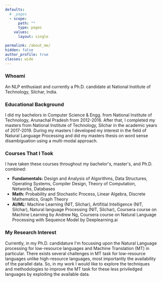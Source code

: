 ```yaml
---
defaults:
  # _pages
  - scope:
      path: ""
      type: pages
    values:
      layout: single

permalink: /about_me/
hidden: false
author_profile: true
classes: wide
---
```

### Whoami
An NLP enthusiast and currently a Ph.D. candidate at National Institute of Technology, Silchar, India.
### Educational Background
I did my bachelors in Computer Science & Engg. from National Institute of Technology, Arunachal Pradesh from 2012-2016. After that, I completed my masters from National Institute of Technology, Silchar in the academic years of 2017-2019. During my masters I developed my interest in the field of Natural Language Processing and did my masters thesis on word sense disambiguation using a multi-modal approach. 
### Courses That I Took
I have taken these courses throughout my bachelor's, master's, and Ph.D. combined:
- **Fundamentals:** Design and Analysis of Algorithms, Data Structures, Operating Systems, Compiler Design, Theory of Computation, Networks, Databases
- **Math:** Probability and Stochastic Process, Linear Algebra, Discrete Mathematics, Graph Theory
- **AI/ML:** Machine Learning (NIT, Silchar), Artifitial Intelligence (NIT, Silchar), Natural language Processing (NIT, Silchar), Coursera course on Machine Learning by Andrew Ng, Coursera course on Natural Language Processing with Sequence Model by Deeplearning.ai 

### My Research Interest
Currently, in my Ph.D. candidature I'm focussing upon the Natural Language processing for low-resource languages and Machine Translation (MT) in particular. There exists several challenges in MT task for low-resource languages unlike high-resource languages, most importantly the availability of the parallel data. So, in my work I would like to explore the techniques and methodologies to improve the MT task for these less priviledged languages by exploiting the available data.  

<!-- ### Whoami
An NLP enthusiast and currently a Ph.D. candidate at National Institute of Technology, Silchar, India.

### Research Interest
I'm focussing upon the Natural Language Processing for low-resource languages and Machine Translation (MT) in particular. -->

